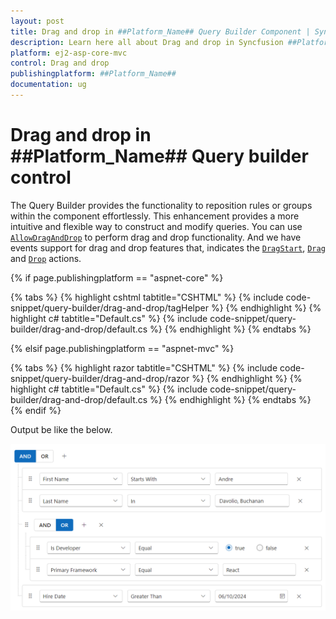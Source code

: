 ```yaml
---
layout: post
title: Drag and drop in ##Platform_Name## Query Builder Component | Syncfusion
description: Learn here all about Drag and drop in Syncfusion ##Platform_Name## Query Builder component of Syncfusion Essential JS 2 and more.
platform: ej2-asp-core-mvc
control: Drag and drop
publishingplatform: ##Platform_Name##
documentation: ug
---
```



# Drag and drop in ##Platform_Name## Query builder control

The Query Builder provides the functionality to reposition rules or groups within the component effortlessly. This enhancement provides a more intuitive and flexible way to construct and modify queries. You can use [`AllowDragAndDrop`](https://help.syncfusion.com/cr/aspnetmvc-js2/Syncfusion.EJ2.QueryBuilder.QueryBuilder.html#Syncfusion_EJ2_QueryBuilder_QueryBuilder_AllowDragAndDrop) to perform drag and drop functionality. And we have events support for drag and drop features that, indicates the [`DragStart`](https://help.syncfusion.com/cr/aspnetmvc-js2/Syncfusion.EJ2.QueryBuilder.QueryBuilder.html#Syncfusion_EJ2_QueryBuilder_QueryBuilder_DragStart), [`Drag`](https://help.syncfusion.com/cr/aspnetmvc-js2/Syncfusion.EJ2.QueryBuilder.QueryBuilder.html#Syncfusion_EJ2_QueryBuilder_QueryBuilder_Drag) and [`Drop`](https://help.syncfusion.com/cr/aspnetmvc-js2/Syncfusion.EJ2.QueryBuilder.QueryBuilder.html#Syncfusion_EJ2_QueryBuilder_QueryBuilder_Drop) actions.

{% if page.publishingplatform == "aspnet-core" %}

{% tabs %}
{% highlight cshtml tabtitle="CSHTML" %}
{% include code-snippet/query-builder/drag-and-drop/tagHelper %}
{% endhighlight %}
{% highlight c# tabtitle="Default.cs" %}
{% include code-snippet/query-builder/drag-and-drop/default.cs %}
{% endhighlight %}
{% endtabs %}

{% elsif page.publishingplatform == "aspnet-mvc" %}

{% tabs %}
{% highlight razor tabtitle="CSHTML" %}
{% include code-snippet/query-builder/drag-and-drop/razor %}
{% endhighlight %}
{% highlight c# tabtitle="Default.cs" %}
{% include code-snippet/query-builder/drag-and-drop/default.cs %}
{% endhighlight %}
{% endtabs %}
{% endif %}

Output be like the below.

![Query builder Sample](images/drag-and-drop.png)
